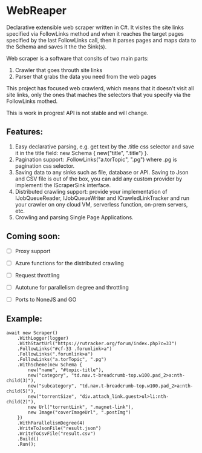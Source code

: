# WebReaper

Declarative extensible web scraper written in C#. It visites the site links specified via FollowLinks method and when it reaches the target pages specified by the last FollowLinks call, then it parses pages and maps data to the Schema and saves it the the Sink(s).

Web scraper is a software that consits of two main parts:
1. Crawler that goes throuth site links
2. Parser that grabs the data you need from the web pages

This project has focused web crawlerd, which means that it doesn't visit all site links, only the ones that maches the selectors that you specify via the FollowLinks mothed.

This is work in progres! API is not stable and will change.

## Features:

1. Easy declarative parsing, e.g. get text by the .title css selector and save it in the title field:  new Schema { new("title", ".title") }.
2. Pagination support:  .FollowLinks("a.torTopic", ".pg") where .pg is pagination css selector.
3. Saving data to any sinks such as file, database or API. Saving to Json and CSV file is out of the box, you can add any custom provider by implementi the IScraperSink interface.
4. Distributed crawling support: provide your implementation of IJobQueueReader, IJobQueueWriter and ICrawledLinkTracker and run your crawler on ony cloud VM, serverless function, on-prem servers, etc.
5. Crowling and parsing Single Page Applications.

## Coming soon:

- [ ] Proxy support
- [ ] Azure functions for the distributed crawling
- [ ] Request throttling
- [ ] Autotune for parallelism degree and throttling
- [ ] Ports to NoneJS and GO


## Example:

```
await new Scraper()
    .WithLogger(logger)
    .WithStartUrl("https://rutracker.org/forum/index.php?c=33")
    .FollowLinks("#cf-33 .forumlink>a")
    .FollowLinks(".forumlink>a")
    .FollowLinks("a.torTopic", ".pg")
    .WithScheme(new Schema {
        new("name", "#topic-title"),
        new("category", "td.nav.t-breadcrumb-top.w100.pad_2>a:nth-child(3)"),
        new("subcategory", "td.nav.t-breadcrumb-top.w100.pad_2>a:nth-child(5)"),
        new("torrentSize", "div.attach_link.guest>ul>li:nth-child(2)"),
        new Url("torrentLink", ".magnet-link"),
        new Image("coverImageUrl", ".postImg")
    })
    .WithParallelismDegree(4)
    .WriteToJsonFile("result.json")
    .WriteToCsvFile("result.csv")
    .Build()
    .Run();
```
